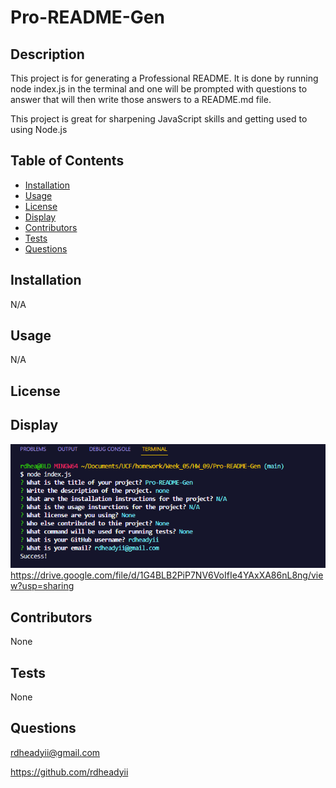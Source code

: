 # Pro-README-Gen
  
  ## Description
  This project is for generating a Professional README. It is done by running node index.js in the terminal and one will be prompted with questions to answer that will then write those answers to a README.md file. 

  This project is great for sharpening JavaScript skills and getting used to using Node.js

  ## Table of Contents
  * [Installation](#installation)
  * [Usage](#usage)
  * [License](#license)
  * [Display](#display)
  * [Contributors](#contributors)
  * [Tests](#tests)
  * [Questions](#questions)

  ## Installation
  N/A

  ## Usage
  N/A

  ## License
  
  ## Display
  ![Display of what terminal looks like](./images/screenshot.PNG)
  https://drive.google.com/file/d/1G4BLB2PiP7NV6VoIfIe4YAxXA86nL8ng/view?usp=sharing

  ## Contributors
  None

  ## Tests
  None

  ## Questions
  rdheadyii@gmail.com

  https://github.com/rdheadyii
